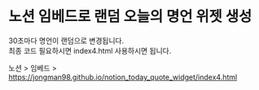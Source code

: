 # 노션 임베드로 랜덤 오늘의 명언 위젯 생성
  
30초마다 명언이 랜덤으로 변경됩니다.  
최종 코드 필요하시면 index4.html 사용하시면 됩니다.  
  
노션 > 임베드 > https://jongman98.github.io/notion_today_quote_widget/index4.html
